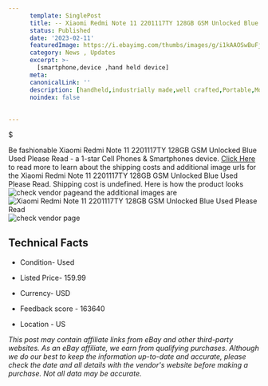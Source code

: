 ```yaml
---
      template: SinglePost
      title: -- Xiaomi Redmi Note 11 2201117TY 128GB GSM Unlocked Blue Used Please Read
      status: Published
      date: '2023-02-11'
      featuredImage: https://i.ebayimg.com/thumbs/images/g/i1kAAOSwBuFj0olI/s-l225.jpg
      category: News , Updates
      excerpt: >-
        [smartphone,device ,hand held device]
      meta:
      canonicalLink: ''
      description: [handheld,industrially made,well crafted,Portable,Mobile,Compact,Convenient,Lightweight,Maneuverable,Man-portable,Miniature,Carriable,Hand-held,Light,Holdable,Transportable,Mobile device,Pocket-sized,On-the-go,Wireless,Cordless,Compact size,Convenient size, smartphone,device ,hand held device]
      noindex: false
      
        
---
```

$

Be fashionable Xiaomi Redmi Note 11 2201117TY 128GB GSM Unlocked Blue Used Please Read - a 1-star Cell Phones & Smartphones device. [Click Here](https://www.ebay.com/itm/385374588920?hash=item59ba1d8ff8%3Ag%3Ai1kAAOSwBuFj0olI&mkevt=1&mkcid=1&mkrid=711-53200-19255-0&campid=%253CePNCampaignId%253E&customid=%253CreferenceId%253E&toolid=10049) to read more to learn about the shipping costs and additional image urls for the Xiaomi Redmi Note 11 2201117TY 128GB GSM Unlocked Blue Used Please Read. Shipping cost is undefined. Here is how the product looks ![check vendor page](https://i.ebayimg.com/thumbs/images/g/i1kAAOSwBuFj0olI/s-l225.jpg)and the additional images are![Xiaomi Redmi Note 11 2201117TY 128GB GSM Unlocked Blue Used Please Read](https://i.ebayimg.com/images/g/i1kAAOSwBuFj0olI/s-l1600.jpg)![check vendor page](https://origin-galleryplus.ebayimg.com/ws/web/385374588920_2_0_1/225x225.jpg,https://origin-galleryplus.ebayimg.com/ws/web/385374588920_3_0_1/225x225.jpg,https://origin-galleryplus.ebayimg.com/ws/web/385374588920_4_0_1/225x225.jpg,https://origin-galleryplus.ebayimg.com/ws/web/385374588920_5_0_1/225x225.jpg,https://origin-galleryplus.ebayimg.com/ws/web/385374588920_6_0_1/225x225.jpg,https://origin-galleryplus.ebayimg.com/ws/web/385374588920_7_0_1/225x225.jpg)



 ## Technical Facts 



     
      

 - Condition- Used 


      

 - Listed Price- 159.99 


      

 - Currency- USD 


      

 - Feedback score - 163640 


      

 - Location - US 


      
      

 *_This post may contain affiliate links from eBay and other third-party websites. As an eBay affiliate, we earn from qualifying purchases. Although we do our best to keep the information up-to-date and accurate, please check the date and all details with the vendor's website before making a purchase. Not all data may be accurate._*







